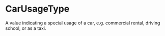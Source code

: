 # CarUsageType

A value indicating a special usage of a car, e.g. commercial rental, driving school, or as a taxi.
